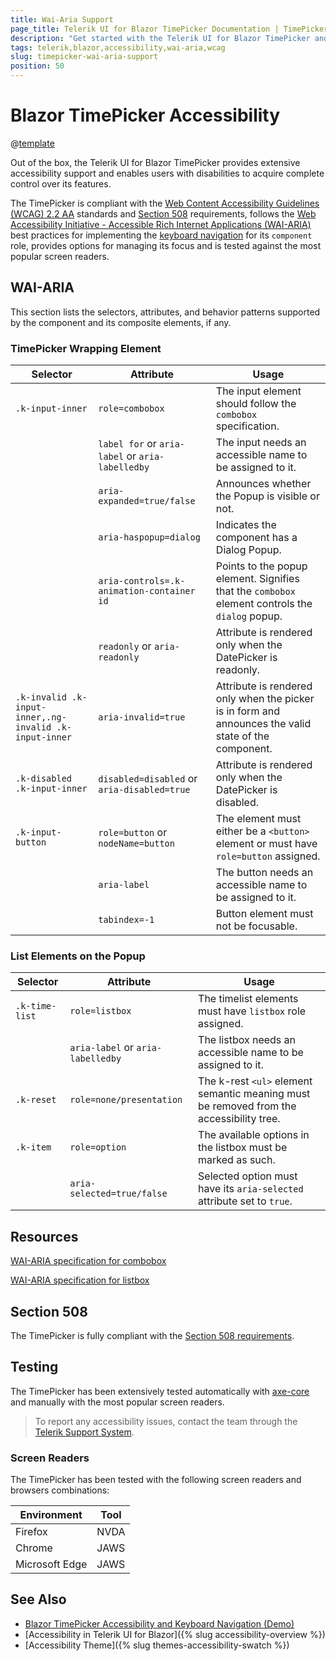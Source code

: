 ```yaml
---
title: Wai-Aria Support
page_title: Telerik UI for Blazor TimePicker Documentation | TimePicker Accessibility
description: "Get started with the Telerik UI for Blazor TimePicker and learn about its accessibility support for WAI-ARIA, Section 508, and WCAG 2.2."
tags: telerik,blazor,accessibility,wai-aria,wcag
slug: timepicker-wai-aria-support 
position: 50 
---
```


# Blazor TimePicker Accessibility

@[template](/_contentTemplates/common/parameters-table-styles.md#table-layout)



Out of the box, the Telerik UI for Blazor TimePicker provides extensive accessibility support and enables users with disabilities to acquire complete control over its features.


The TimePicker is compliant with the [Web Content Accessibility Guidelines (WCAG) 2.2 AA](https://www.w3.org/TR/WCAG22/) standards and [Section 508](https://www.section508.gov/) requirements, follows the [Web Accessibility Initiative - Accessible Rich Internet Applications (WAI-ARIA)](https://www.w3.org/WAI/ARIA/apg/) best practices for implementing the [keyboard navigation](#keyboard-navigation) for its `component` role, provides options for managing its focus and is tested against the most popular screen readers.

## WAI-ARIA


This section lists the selectors, attributes, and behavior patterns supported by the component and its composite elements, if any.

### TimePicker Wrapping Element

| Selector | Attribute | Usage |
| -------- | --------- | ----- |
| `.k-input-inner` | `role=combobox` | The input element should follow the `combobox` specification. |
|  | `label for` or `aria-label` or `aria-labelledby` | The input needs an accessible name to be assigned to it. |
|  | `aria-expanded=true/false` | Announces whether the Popup is visible or not. |
|  | `aria-haspopup=dialog` | Indicates the component has a Dialog Popup. |
|  | `aria-controls=.k-animation-container id` | Points to the popup element. Signifies that the `combobox` element controls the `dialog` popup. |
|  | `readonly` or `aria-readonly` | Attribute is rendered only when the DatePicker is readonly. |
| `.k-invalid .k-input-inner,.ng-invalid .k-input-inner` | `aria-invalid=true` | Attribute is rendered only when the picker is in form and announces the valid state of the component. |
| `.k-disabled .k-input-inner` | `disabled=disabled` or `aria-disabled=true` | Attribute is rendered only when the DatePicker is disabled. |
| `.k-input-button` | `role=button` or `nodeName=button` | The element must either be a `<button>` element or must have `role=button` assigned. |
|  | `aria-label` | The button needs an accessible name to be assigned to it. |
|  | `tabindex=-1` | Button element must not be focusable. |

### List Elements on the Popup

| Selector | Attribute | Usage |
| -------- | --------- | ----- |
| `.k-time-list` | `role=listbox` | The timelist elements must have `listbox` role assigned. |
|  | `aria-label` or `aria-labelledby` | The listbox needs an accessible name to be assigned to it. |
| `.k-reset` | `role=none/presentation` | The k-rest `<ul>` element semantic meaning must be removed from the accessibility tree. |
| `.k-item` | `role=option` | The available options in the listbox must be marked as such. |
|  | `aria-selected=true/false` | Selected option must have its `aria-selected` attribute set to `true`. |

## Resources

[WAI-ARIA specification for combobox](https://www.w3.org/TR/wai-aria-1.2/#combobox)

[WAI-ARIA specification for listbox](https://www.w3.org/TR/wai-aria-1.2/#listbox)

## Section 508


The TimePicker is fully compliant with the [Section 508 requirements](http://www.section508.gov/).

## Testing


The TimePicker has been extensively tested automatically with [axe-core](https://github.com/dequelabs/axe-core) and manually with the most popular screen readers.

> To report any accessibility issues, contact the team through the [Telerik Support System](https://www.telerik.com/account/support-center).

### Screen Readers


The TimePicker has been tested with the following screen readers and browsers combinations:

| Environment | Tool |
| ----------- | ---- |
| Firefox | NVDA |
| Chrome | JAWS |
| Microsoft Edge | JAWS |



## See Also

* [Blazor TimePicker Accessibility and Keyboard Navigation (Demo)](https://demos.telerik.com/blazor-ui/timepicker/keyboard-navigation)
* [Accessibility in Telerik UI for Blazor]({% slug accessibility-overview %})
* [Accessibility Theme]({% slug themes-accessibility-swatch %})